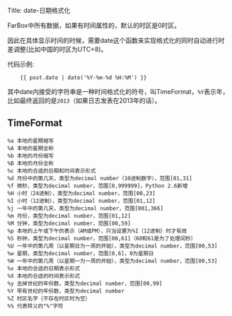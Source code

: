 Title: date-日期格式化

FarBox中所有数据，如果有时间属性的，默认的时区是0时区。

因此在具体显示时间的时候，需要date这个函数来实现格式化的同时自动进行时差调整(比如中国的时区为UTC+8)。

代码示例:
```
    {{ post.date | date('%Y-%m-%d %H:%M') }}
```

其中date内接受的字符串是一种时间格式化的符号，叫TimeFormat，`%Y`表示年，比如最终返回的是`2013`（如果日志发表在2013年的话）。

## TimeFormat
	
	%a 本地的星期缩写
	%A 本地的星期全称
	%b 本地的月份缩写
	%B 本地的月份全称
	%c 本地的合适的日期和时间表示形式
	%d 月份中的第几天，类型为decimal number（10进制数字），范围[01,31]
	%f 微秒，类型为decimal number，范围[0,999999]，Python 2.6新增
	%H 小时（24进制），类型为decimal number，范围[00,23]
	%I 小时（12进制），类型为decimal number，范围[01,12]
	%j 一年中的第几天，类型为decimal number，范围[001,366]
	%m 月份，类型为decimal number，范围[01,12]
	%M 分钟，类型为decimal number，范围[00,59]
	%p 本地的上午或下午的表示（AM或PM），只当设置为%I（12进制）时才有效
	%S 秒钟，类型为decimal number，范围[00,61]（60和61是为了处理闰秒）
	%U 一年中的第几周（以星期日为一周的开始），类型为decimal number，范围[00,53]
	%w 星期，类型为decimal number，范围[0,6]，0为星期日
	%W 一年中的第几周（以星期一为一周的开始），类型为decimal number，范围[00,53]
	%x 本地的合适的日期表示形式
	%X 本地的合适的时间表示形式
	%y 去掉世纪的年份数，类型为decimal number，范围[00,99]
	%Y 带有世纪的年份数，类型为decimal number
	%Z 时区名字（不存在时区时为空）
	%% 代表转义的"%"字符